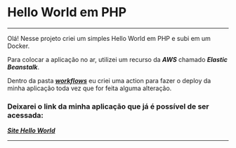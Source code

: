 # Hello World em PHP

---

Olá! Nesse projeto criei um simples Hello World em PHP e subi em um Docker.

Para colocar a aplicação no ar, utilizei um recurso da **_AWS_** chamado **_Elastic Beanstalk_**.

Dentro da pasta **_[workflows](https://github.com/danitorelli/devops-elasticbeanstalk/tree/main/.github/workflows"Action")_** eu criei uma action para fazer o deploy da minha aplicação toda vez que for feita alguma alteração.


### Deixarei o link da minha aplicação que já é possível de ser acessada: 
**_[Site Hello World](http://terraform-danit.eba-cpm5spqi.us-east-1.elasticbeanstalk.com/)_**

---

